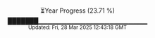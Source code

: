 <p align="center">
⏳Year Progress (23.71 %) <br>
███████▁▁▁▁▁▁▁▁▁▁▁▁▁▁▁▁▁▁▁▁▁▁▁ <br>
<sub>Updated: Fri, 28 Mar 2025 12:43:18 GMT</sub>
</p>

